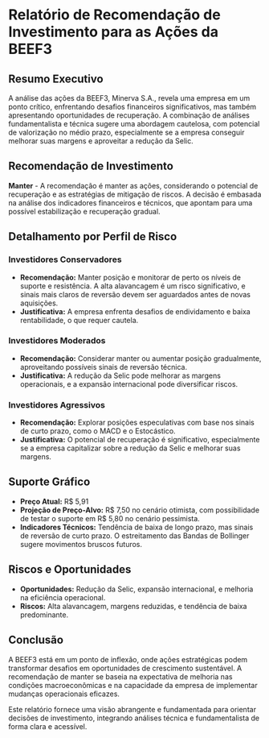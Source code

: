 # Relatório de Recomendação de Investimento para as Ações da BEEF3

## Resumo Executivo
A análise das ações da BEEF3, Minerva S.A., revela uma empresa em um ponto crítico, enfrentando desafios financeiros significativos, mas também apresentando oportunidades de recuperação. A combinação de análises fundamentalista e técnica sugere uma abordagem cautelosa, com potencial de valorização no médio prazo, especialmente se a empresa conseguir melhorar suas margens e aproveitar a redução da Selic.

## Recomendação de Investimento
**Manter** - A recomendação é manter as ações, considerando o potencial de recuperação e as estratégias de mitigação de riscos. A decisão é embasada na análise dos indicadores financeiros e técnicos, que apontam para uma possível estabilização e recuperação gradual.

## Detalhamento por Perfil de Risco

### Investidores Conservadores
- **Recomendação:** Manter posição e monitorar de perto os níveis de suporte e resistência. A alta alavancagem é um risco significativo, e sinais mais claros de reversão devem ser aguardados antes de novas aquisições.
- **Justificativa:** A empresa enfrenta desafios de endividamento e baixa rentabilidade, o que requer cautela.

### Investidores Moderados
- **Recomendação:** Considerar manter ou aumentar posição gradualmente, aproveitando possíveis sinais de reversão técnica.
- **Justificativa:** A redução da Selic pode melhorar as margens operacionais, e a expansão internacional pode diversificar riscos.

### Investidores Agressivos
- **Recomendação:** Explorar posições especulativas com base nos sinais de curto prazo, como o MACD e o Estocástico.
- **Justificativa:** O potencial de recuperação é significativo, especialmente se a empresa capitalizar sobre a redução da Selic e melhorar suas margens.

## Suporte Gráfico
- **Preço Atual:** R$ 5,91
- **Projeção de Preço-Alvo:** R$ 7,50 no cenário otimista, com possibilidade de testar o suporte em R$ 5,80 no cenário pessimista.
- **Indicadores Técnicos:** Tendência de baixa de longo prazo, mas sinais de reversão de curto prazo. O estreitamento das Bandas de Bollinger sugere movimentos bruscos futuros.

## Riscos e Oportunidades
- **Oportunidades:** Redução da Selic, expansão internacional, e melhoria na eficiência operacional.
- **Riscos:** Alta alavancagem, margens reduzidas, e tendência de baixa predominante.

## Conclusão
A BEEF3 está em um ponto de inflexão, onde ações estratégicas podem transformar desafios em oportunidades de crescimento sustentável. A recomendação de manter se baseia na expectativa de melhoria nas condições macroeconômicas e na capacidade da empresa de implementar mudanças operacionais eficazes.

Este relatório fornece uma visão abrangente e fundamentada para orientar decisões de investimento, integrando análises técnica e fundamentalista de forma clara e acessível.